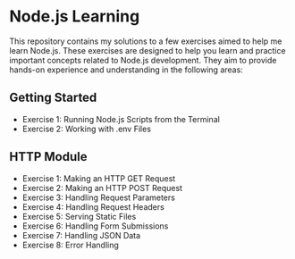 # Node.js Learning

This repository contains my solutions to a few exercises aimed to help me learn Node.js. These exercises are designed to help you learn and practice important concepts related to Node.js development. They aim to provide hands-on experience and understanding in the following areas:

## Getting Started

- Exercise 1: Running Node.js Scripts from the Terminal
- Exercise 2: Working with .env Files

## HTTP Module

- Exercise 1: Making an HTTP GET Request
- Exercise 2: Making an HTTP POST Request
- Exercise 3: Handling Request Parameters
- Exercise 4: Handling Request Headers
- Exercise 5: Serving Static Files
- Exercise 6: Handling Form Submissions
- Exercise 7: Handling JSON Data
- Exercise 8: Error Handling